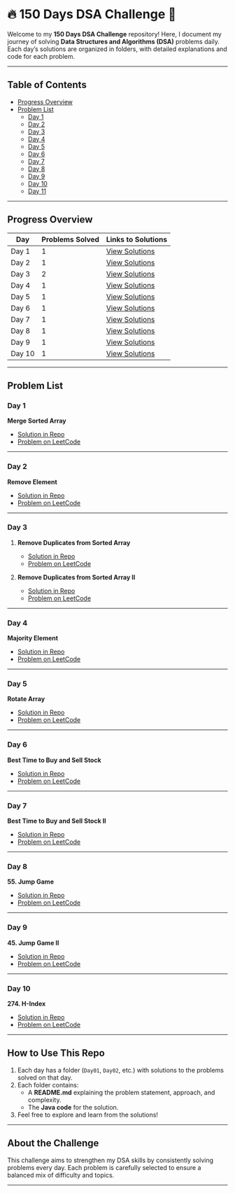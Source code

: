 # **🔥 150 Days DSA Challenge 🚀**

Welcome to my **150 Days DSA Challenge** repository! Here, I document my journey of solving **Data Structures and Algorithms (DSA)** problems daily. Each day’s solutions are organized in folders, with detailed explanations and code for each problem.

---

## **Table of Contents**
- [Progress Overview](#progress-overview)
- [Problem List](#problem-list)
   - [Day 1](#day-1)
   - [Day 2](#day-2)
   - [Day 3](#day-3)
   - [Day 4](#day-4)
   - [Day 5](#day-5)
   - [Day 6](#day-6)
   - [Day 7](#day-7)
   - [Day 8](#day-8)
   - [Day 9](#day-9)
   - [Day 10](#day-10)
   - [Day 11](#day-11)

---

## **Progress Overview**
| Day        | Problems Solved | Links to Solutions |  
|------------|-----------------|--------------------|  
| Day 1      | 1               | [View Solutions](#day-1)  |  
| Day 2      | 1               | [View Solutions](#day-2)  |  
| Day 3      | 2               | [View Solutions](#day-3)  |  
| Day 4      | 1               | [View Solutions](#day-4)  |  
| Day 5      | 1               | [View Solutions](#day-5)  |  
| Day 6      | 1               | [View Solutions](#day-6)  |  
| Day 7      | 1               | [View Solutions](#day-7)  |  
| Day 8      | 1               | [View Solutions](#day-8)  |  
| Day 9      | 1               | [View Solutions](#day-9)  |  
| Day 10     | 1               | [View Solutions](#day-10) |  

---

## **Problem List**

### **Day 1**
**Merge Sorted Array**
   - [Solution in Repo](./src/Day01/)
   - [Problem on LeetCode](https://leetcode.com/problems/merge-sorted-array/solutions/6314929/the-most-optimal-in-place-solution-to-me-cg9o/)
---

### **Day 2**

**Remove Element**
   - [Solution in Repo](./src/Day02)
   - [Problem on LeetCode](https://leetcode.com/problems/remove-element/solutions/6320041/efficient-in-place-solution-to-remove-el-rxii/)
---

### **Day 3**
1. **Remove Duplicates from Sorted Array**
   - [Solution in Repo](./src/Day03/)
   - [Problem on LeetCode](https://leetcode.com/problems/remove-duplicates-from-sorted-array-ii/solutions/6324394/removing-duplicates-allowing-up-to-two-o-atm1/)

2. **Remove Duplicates from Sorted Array II**
   - [Solution in Repo](./src/Day03/)
   - [Problem on LeetCode](https://leetcode.com/problems/remove-duplicates-from-sorted-array/solutions/6324416/removing-duplicates-from-sorted-array-mi-4yf2/)


---

### **Day 4**
**Majority Element**
   - [Solution in Repo](./src/Day04/)
   - [Problem on LeetCode](https://leetcode.com/problems/majority-element/solutions/6328675/efficient-solution-for-finding-the-major-6ko7)


---

### **Day 5**
**Rotate Array**
   - [Solution in Repo](./src/Day05/)
   - [Problem on LeetCode](https://leetcode.com/problems/rotate-array/solutions/6330614/rotate-array-efficiently-in-o-n-on-optim-49f1)


---

### **Day 6**

**Best Time to Buy and Sell Stock**
   - [Solution in Repo](./src/Day04/)
   - [Problem on LeetCode](https://leetcode.com/problems/best-time-to-buy-and-sell-stock/solutions/6335225/maximize-stock-profit-in-on-optimal-solu-opda)



---

### **Day 7**
**Best Time to Buy and Sell Stock II**
   - [Solution in Repo](./src/Day07/)
   - [Problem on LeetCode](https://leetcode.com/problems/best-time-to-buy-and-sell-stock-ii/solutions/6339645/maximize-stock-profit-with-unlimited-tra-ysa0)

---
### **Day 8**
**55. Jump Game**
   - [Solution in Repo](./src/Day08/)
   - [Problem on LeetCode](https://leetcode.com/problems/jump-game/solutions/6344356/can-you-jump-to-the-last-index-in-o-n-optimal-solution)

---
### **Day 9**
**45. Jump Game II**
   - [Solution in Repo](./src/Day09/)
   - [Problem on LeetCode](https://leetcode.com/problems/jump-game-ii/solutions/6348163/jump-to-the-last-index-with-minimal-jumps-in-o-n-optimal-solution)

---
### **Day 10**
**274. H-Index**
   - [Solution in Repo](./src/Day10/)
   - [Problem on LeetCode](https://leetcode.com/problems/h-index/solutions/6352431/jump-to-the-last-index-with-minimal-jump-fsyb)

---

## **How to Use This Repo**
1. Each day has a folder (`Day01`, `Day02`, etc.) with solutions to the problems solved on that day.
2. Each folder contains:
   - A **README.md** explaining the problem statement, approach, and complexity.
   - The **Java code** for the solution.
3. Feel free to explore and learn from the solutions!

---

## **About the Challenge**
This challenge aims to strengthen my DSA skills by consistently solving problems every day. Each problem is carefully selected to ensure a balanced mix of difficulty and topics.

---
